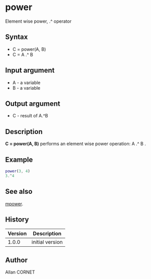 

# power

Element wise power, .^ operator

## Syntax

- C = power(A, B)
- C = A .^ B

## Input argument

 - A - a variable
 - B - a variable

## Output argument

 - C - result of A.^B

## Description


  <p><b>C = power(A, B)</b> performs an element wise power operation: A .^ B .</p>


## Example

```matlab
power(3, 4)
3.^4
```

## See also

[mpower](mpower.md).
## History

|Version|Description|
|------|------|
|1.0.0|initial version|


## Author

Allan CORNET




